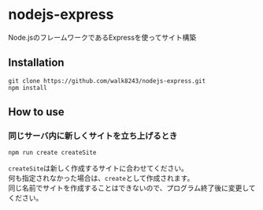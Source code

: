 # nodejs-express
Node.jsのフレームワークであるExpressを使ってサイト構築

## Installation
```
git clone https://github.com/walk8243/nodejs-express.git
npm install
```

## How to use
### 同じサーバ内に新しくサイトを立ち上げるとき
```
npm run create createSite
```
`createSite`は新しく作成するサイトに合わせてください。  
何も指定されなかった場合は、`create`として作成されます。  
同じ名前でサイトを作成することはできないので、プログラム終了後に変更してください。
